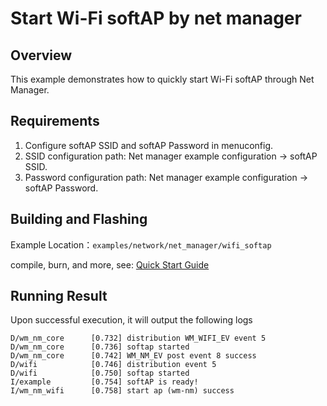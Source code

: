 # Start Wi-Fi softAP by net manager

## Overview
This example demonstrates how to quickly start Wi-Fi softAP through Net Manager.

## Requirements
1. Configure softAP SSID and softAP Password in menuconfig.
2. SSID configuration path: Net manager example configuration -> softAP SSID.
3. Password configuration path: Net manager example configuration -> softAP Password.

## Building and Flashing

Example Location：`examples/network/net_manager/wifi_softap`

compile, burn, and more, see: [Quick Start Guide](https://doc.winnermicro.net/w800/en/latest/get_started/index.html)

## Running Result

Upon successful execution, it will output the following logs

```
D/wm_nm_core      [0.732] distribution WM_WIFI_EV event 5
D/wm_nm_core      [0.736] softap started
D/wm_nm_core      [0.742] WM_NM_EV post event 8 success
D/wifi            [0.746] distribution event 5
D/wifi            [0.750] softap started
I/example         [0.754] softAP is ready!
I/wm_nm_wifi      [0.758] start ap (wm-nm) success
```
